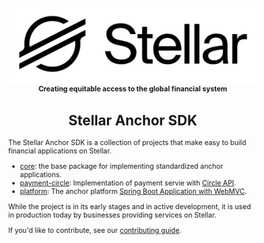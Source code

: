 <div align="center">
<img alt="Stellar" src="https://github.com/stellar/.github/raw/master/stellar-logo.png" width="558" />
<br/>
<strong>Creating equitable access to the global financial system</strong>
<h1>Stellar Anchor SDK</h1>
</div>

The Stellar Anchor SDK is a collection of projects that make easy to build financial applications on Stellar.

* [core](./core): the base package for implementing standardized anchor applications.
* [payment-circle](./payment-circle): Implementation of payment servie with [Circle API](https://developers.circle.com/reference).
* [platform](./platform): The anchor platform [Spring Boot Application with WebMVC](https://spring.io/guides/gs/serving-web-content/). 

While the project is in its early stages and in active development, it is used in production today by businesses providing services on Stellar.

If you'd like to contribute, see our [contributing guide](./docs/CONTRIBUTING.md).